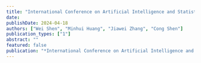 ```yaml
---
title: "International Conference on Artificial Intelligence and Statistics"
date: 
publishDate: 2024-04-18
authors: ["Wei Shen", "Minhui Huang", "Jiawei Zhang", "Cong Shen"]
publication_types: ["1"]
abstract: ""
featured: false
publication: "*International Conference on Artificial Intelligence and Statistics, 2024*"
---
```

